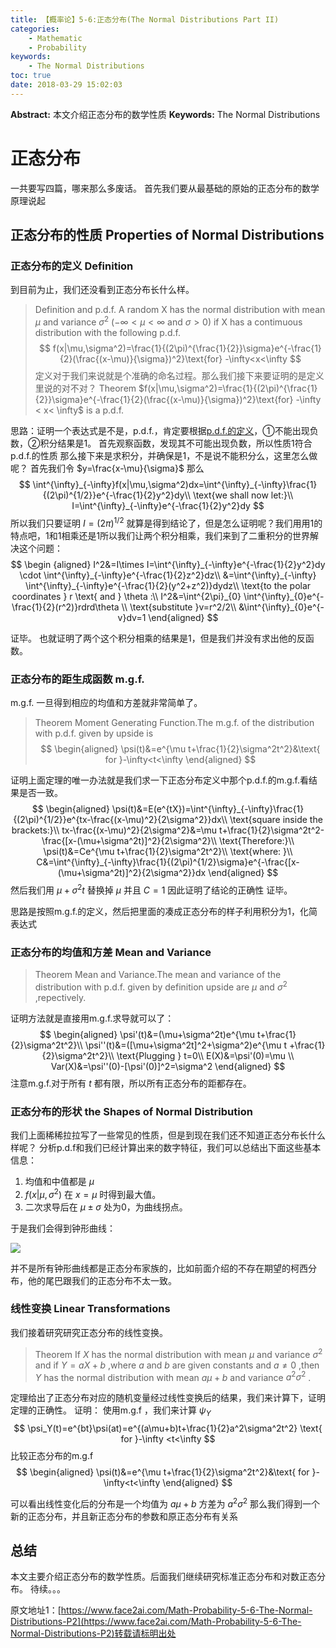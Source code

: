 ```yaml
---
title: 【概率论】5-6:正态分布(The Normal Distributions Part II)
categories:
    - Mathematic
    - Probability
keywords:
    - The Normal Distributions
toc: true
date: 2018-03-29 15:02:03
---
```


**Abstract:** 本文介绍正态分布的数学性质
**Keywords:** The Normal Distributions

<!--more-->
# 正态分布
一共要写四篇，哪来那么多废话。
首先我们要从最基础的原始的正态分布的数学原理说起
## 正态分布的性质 Properties of Normal Distributions
### 正态分布的定义 Definition
到目前为止，我们还没看到正态分布长什么样。
>Definition and p.d.f. A random X has the normal distribution with mean $\mu$ and variance $\sigma^2$ ($-\infty<\mu<\infty$ and $\sigma > 0$) if X has a contimuous distribution with the following p.d.f.
$$
f(x|\mu,\sigma^2)=\frac{1}{(2\pi)^{\frac{1}{2}}\sigma}e^{-\frac{1}{2}(\frac{(x-\mu)}{\sigma})^2}\text{for} -\infty<x<\infty
$$
定义对于我们来说就是个准确的命名过程。那么我们接下来要证明的是定义里说的对不对？
> Theorem $f(x|\mu,\sigma^2)=\frac{1}{(2\pi)^{\frac{1}{2}}\sigma}e^{-\frac{1}{2}(\frac{(x-\mu)}{\sigma})^2}\text{for} -\infty < x< \infty$ is a p.d.f.

思路：证明一个表达式是不是，p.d.f.，肯定要根据[p.d.f.的定义](https://face2ai.com/Math-Probability-3-2-Continuous-Distribution/)，①不能出现负数，②积分结果是1。
首先观察函数，发现其不可能出现负数，所以性质1符合p.d.f.的性质
那么接下来是求积分，并确保是1，不是说不能积分么，这里怎么做呢？
首先我们令 $y=\frac{x-\mu}{\sigma}$ 那么
$$
\int^{\infty}_{-\infty}f(x|\mu,\sigma^2)dx=\int^{\infty}_{-\infty}\frac{1}{(2\pi)^{1/2}}e^{-\frac{1}{2}y^2}dy\\
\text{we shall now let:}\\
I=\int^{\infty}_{-\infty}e^{-\frac{1}{2}y^2}dy
$$
所以我们只要证明 $I=(2\pi)^{1/2}$ 就算是得到结论了，但是怎么证明呢？我们用用1的特点吧，1和1相乘还是1所以我们让两个积分相乘，我们来到了二重积分的世界解决这个问题：
$$
\begin {aligned}
I^2&=I\times I=\int^{\infty}_{-\infty}e^{-\frac{1}{2}y^2}dy \cdot \int^{\infty}_{-\infty}e^{-\frac{1}{2}z^2}dz\\
&=\int^{\infty}_{-\infty} \int^{\infty}_{-\infty}e^{-\frac{1}{2}(y^2+z^2)}dydz\\
\text{to the polar coordinates } r \text{ and } \theta :\\
I^2&=\int^{2\pi}_{0} \int^{\infty}_{0}e^{-\frac{1}{2}(r^2)}rdrd\theta \\
\text{substitute }v=r^2/2\\
&\int^{\infty}_{0}e^{-v}dv=1
\end{aligned}
$$

证毕。
也就证明了两个这个积分相乘的结果是1，但是我们并没有求出他的反函数。

### 正态分布的距生成函数 m.g.f.
m.g.f. 一旦得到相应的均值和方差就非常简单了。
>Theorem Moment Generating Function.The m.g.f. of the distribution with p.d.f. given by upside is
$$
\begin{aligned}
\psi(t)&=e^{\mu t+\frac{1}{2}\sigma^2t^2}&\text{ for }-\infty<t<\infty
\end{aligned}
$$

证明上面定理的唯一办法就是我们求一下正态分布定义中那个p.d.f.的m.g.f.看结果是否一致。
$$
\begin{aligned}
\psi(t)&=E(e^{tX})=\int^{\infty}_{-\infty}\frac{1}{(2\pi)^{1/2}}e^{tx-\frac{(x-\mu)^2}{2\sigma^2}}dx\\
\text{square inside the brackets:}\\
tx-\frac{(x-\mu)^2}{2\sigma^2}&=\mu t+\frac{1}{2}\sigma^2t^2-\frac{[x-(\mu+\sigma^2t)]^2}{2\sigma^2}\\
\text{Therefore:}\\
\psi(t)&=Ce^{\mu t+\frac{1}{2}\sigma^2t^2}\\
\text{where: }\\
C&=\int^{\infty}_{-\infty}\frac{1}{(2\pi)^{1/2}\sigma}e^{-\frac{[x-(\mu+\sigma^2t)]^2}{2\sigma^2}}dx
\end{aligned}
$$
然后我们用 $\mu+\sigma^2t$ 替换掉 $\mu$ 并且 $C=1$ 因此证明了结论的正确性
证毕。

思路是按照m.g.f.的定义，然后把里面的凑成正态分布的样子利用积分为1，化简表达式

### 正态分布的均值和方差 Mean and Variance
>Theorem Mean and Variance.The mean and variance of the distribution with p.d.f. given by definition upside are $\mu$ and $\sigma^2$ ,repectively.

证明方法就是直接用m.g.f.求导就可以了：
$$
\begin{aligned}
\psi'(t)&=(\mu+\sigma^2t)e^{\mu t+\frac{1}{2}\sigma^2t^2}\\
\psi''(t)&=([\mu+\sigma^2t]^2+\sigma^2)e^{\mu t +\frac{1}{2}\sigma^2t^2}\\
\text{Plugging } t=0\\
E(X)&=\psi'(0)=\mu \\
Var(X)&=\psi''(0)-[\psi'(0)]^2=\sigma^2
\end{aligned}
$$
注意m.g.f.对于所有 $t$ 都有限，所以所有正态分布的距都存在。

### 正态分布的形状 the Shapes of Normal Distribution
我们上面稀稀拉拉写了一些常见的性质，但是到现在我们还不知道正态分布长什么样呢？
分析p.d.f和我们已经计算出来的数字特征，我们可以总结出下面这些基本信息：
1. 均值和中值都是 $\mu$
2. $f(x|\mu,\sigma^2)$ 在 $x=\mu$ 时得到最大值。
3. 二次求导后在 $\mu \pm \sigma$  处为0，为曲线拐点。

于是我们会得到钟形曲线：

![](https://tony4ai-1251394096.cos.ap-hongkong.myqcloud.com/blog_images/Math-Probability-5-6-The-Normal-Distributions-P2/beel_shape.png)

并不是所有钟形曲线都是正态分布家族的，比如前面介绍的不存在期望的柯西分布，他的尾巴跟我们的正态分布不太一致。

### 线性变换 Linear Transformations
我们接着研究研究正态分布的线性变换。
>Theorem If $X$ has the normal distribution with mean $\mu$ and variance $\sigma^2$ and if $Y =aX+b$ ,where $a$ and $b$ are given constants and $a \neq 0$ ,then $Y$ has the normal distribution with mean $a\mu+b$ and variance $a^2\sigma^2$ .


定理给出了正态分布对应的随机变量经过线性变换后的结果，我们来计算下，证明定理的正确性。
证明：
使用m.g.f ，我们来计算 $\psi_Y$
$$
\psi_Y(t)=e^{bt}\psi(at)=e^{(a\mu+b)t+\frac{1}{2}a^2\sigma^2t^2} \text{ for }-\infty <t<\infty
$$
比较正态分布的m.g.f
$$
\begin{aligned}
\psi(t)&=e^{\mu t+\frac{1}{2}\sigma^2t^2}&\text{ for }-\infty<t<\infty
\end{aligned}
$$

可以看出线性变化后的分布是一个均值为 $a\mu+b$ 方差为 $a^2\sigma^2$ 那么我们得到一个新的正态分布，并且新正态分布的参数和原正态分布有关系
## 总结
本文主要介绍正态分布的数学性质。后面我们继续研究标准正态分布和对数正态分布。
待续。。。





原文地址1：[https://www.face2ai.com/Math-Probability-5-6-The-Normal-Distributions-P2](https://www.face2ai.com/Math-Probability-5-6-The-Normal-Distributions-P2)转载请标明出处
